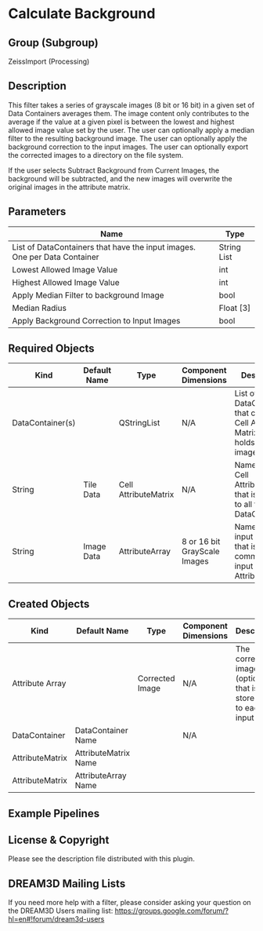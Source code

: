 # Calculate Background #

## Group (Subgroup) ##

ZeissImport (Processing)

## Description ##

This filter takes a series of grayscale images (8 bit or 16 bit) in a given set of Data Containers averages them. The image content only contributes to the average if the value at a given pixel is between the lowest and highest allowed image value set by the user. The user can optionally apply a median filter to the resulting background image. The user can optionally apply the background correction to the input images. The user can optionally export the corrected images to a directory on the file system. 

If the user selects Subtract Background from Current Images, the background will be subtracted, and the new images will overwrite the original images in the attribute matrix.

## Parameters ##

| Name             | Type |
|------------------|------|
| List of DataContainers that have the input images. One per Data Container | String List |
| Lowest Allowed Image Value | int |
| Highest Allowed Image Value | int |
| Apply Median Filter to background Image | bool |
| Median Radius | Float [3] |
| Apply Background Correction to Input Images | bool |

## Required Objects ##

| Kind | Default Name | Type | Component Dimensions | Description |
|------|--------------|-------------|---------|-----|
| DataContainer(s) |  | QStringList | N/A | List of DataContainers that contain a Cell Attribute Matrix that holds an input image. |
| String | Tile Data | Cell AttributeMatrix | N/A | Name of the Cell AttributeMatrix that is common to all the input DataContainers |
| String | Image Data | AttributeArray | 8 or 16 bit GrayScale Images | Name of the input image that is in common to the input Cell AttributeMatrix |

## Created Objects ##

| Kind | Default Name | Type | Component Dimensions | Description |
|------|--------------|-------------|---------|-----|
| Attribute Array |  | Corrected Image | N/A | The corrected image (optional) that is stored next to each input image |
| DataContainer | DataContainer Name |  | N/A |  |
| AttributeMatrix | AttributeMatrix Name |  |  |  |
| AttributeMatrix | AttributeArray Name |  |  |  |

## Example Pipelines ##

## License & Copyright ##

Please see the description file distributed with this plugin.

## DREAM3D Mailing Lists ##

If you need more help with a filter, please consider asking your question on the DREAM3D Users mailing list:
https://groups.google.com/forum/?hl=en#!forum/dream3d-users
